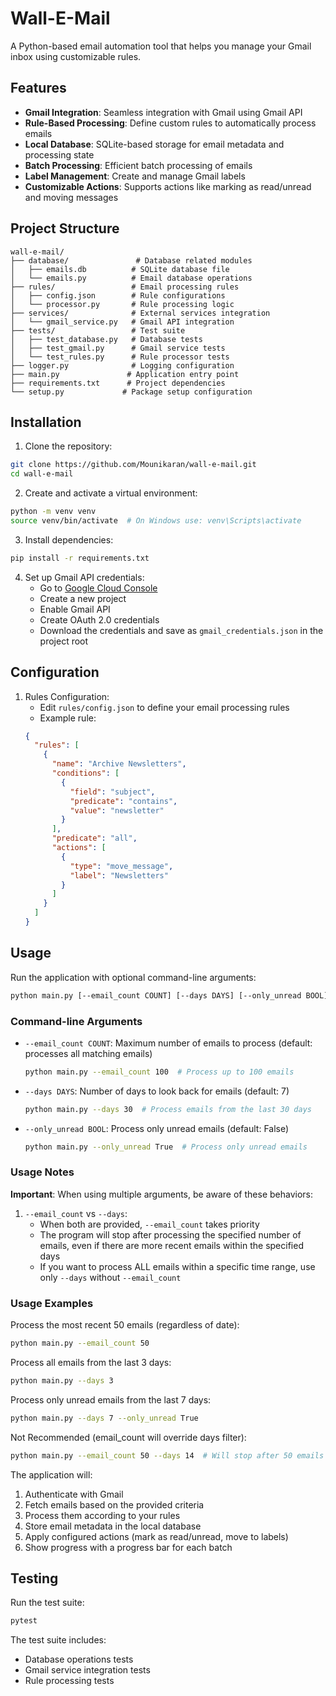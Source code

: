 # Wall-E-Mail

A Python-based email automation tool that helps you manage your Gmail inbox using customizable rules.

## Features

- **Gmail Integration**: Seamless integration with Gmail using Gmail API
- **Rule-Based Processing**: Define custom rules to automatically process emails
- **Local Database**: SQLite-based storage for email metadata and processing state
- **Batch Processing**: Efficient batch processing of emails
- **Label Management**: Create and manage Gmail labels
- **Customizable Actions**: Supports actions like marking as read/unread and moving messages

## Project Structure

```
wall-e-mail/
├── database/               # Database related modules
│   ├── emails.db          # SQLite database file
│   └── emails.py          # Email database operations
├── rules/                 # Email processing rules
│   ├── config.json        # Rule configurations
│   └── processor.py       # Rule processing logic
├── services/              # External services integration
│   └── gmail_service.py   # Gmail API integration
├── tests/                 # Test suite
│   ├── test_database.py   # Database tests
│   ├── test_gmail.py      # Gmail service tests
│   └── test_rules.py      # Rule processor tests
├── logger.py              # Logging configuration
├── main.py               # Application entry point
├── requirements.txt      # Project dependencies
└── setup.py             # Package setup configuration
```

## Installation

1. Clone the repository:
```bash
git clone https://github.com/Mounikaran/wall-e-mail.git
cd wall-e-mail
```

2. Create and activate a virtual environment:
```bash
python -m venv venv
source venv/bin/activate  # On Windows use: venv\Scripts\activate
```

3. Install dependencies:
```bash
pip install -r requirements.txt
```

4. Set up Gmail API credentials:
   - Go to [Google Cloud Console](https://console.cloud.google.com)
   - Create a new project
   - Enable Gmail API
   - Create OAuth 2.0 credentials
   - Download the credentials and save as `gmail_credentials.json` in the project root

## Configuration

1. Rules Configuration:
   - Edit `rules/config.json` to define your email processing rules
   - Example rule:
   ```json
   {
     "rules": [
       {
         "name": "Archive Newsletters",
         "conditions": [
           {
             "field": "subject",
             "predicate": "contains",
             "value": "newsletter"
           }
         ],
         "predicate": "all",
         "actions": [
           {
             "type": "move_message",
             "label": "Newsletters"
           }
         ]
       }
     ]
   }
   ```

## Usage

Run the application with optional command-line arguments:
```bash
python main.py [--email_count COUNT] [--days DAYS] [--only_unread BOOL]
```

### Command-line Arguments

- `--email_count COUNT`: Maximum number of emails to process (default: processes all matching emails)
  ```bash
  python main.py --email_count 100  # Process up to 100 emails
  ```

- `--days DAYS`: Number of days to look back for emails (default: 7)
  ```bash
  python main.py --days 30  # Process emails from the last 30 days
  ```

- `--only_unread BOOL`: Process only unread emails (default: False)
  ```bash
  python main.py --only_unread True  # Process only unread emails
  ```

### Usage Notes

**Important**: When using multiple arguments, be aware of these behaviors:

1. `--email_count` vs `--days`:
   - When both are provided, `--email_count` takes priority
   - The program will stop after processing the specified number of emails, even if there are more recent emails within the specified days
   - If you want to process ALL emails within a specific time range, use only `--days` without `--email_count`

### Usage Examples

Process the most recent 50 emails (regardless of date):
```bash
python main.py --email_count 50
```

Process all emails from the last 3 days:
```bash
python main.py --days 3
```

Process only unread emails from the last 7 days:
```bash
python main.py --days 7 --only_unread True
```

Not Recommended (email_count will override days filter):
```bash
python main.py --email_count 50 --days 14  # Will stop after 50 emails
```

The application will:
1. Authenticate with Gmail
2. Fetch emails based on the provided criteria
3. Process them according to your rules
4. Store email metadata in the local database
5. Apply configured actions (mark as read/unread, move to labels)
6. Show progress with a progress bar for each batch

## Testing

Run the test suite:
```bash
pytest
```

The test suite includes:
- Database operations tests
- Gmail service integration tests
- Rule processing tests
